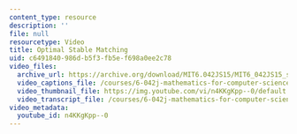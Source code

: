```yaml
---
content_type: resource
description: ''
file: null
resourcetype: Video
title: Optimal Stable Matching
uid: c6491840-986d-b5f3-fb5e-f698a0ee2c78
video_files:
  archive_url: https://archive.org/download/MIT6.042JS15/MIT6_042JS15_stableoptimal_ipod.mp4
  video_captions_file: /courses/6-042j-mathematics-for-computer-science-spring-2015/b1209d9a80d256028bd8adf74a8543b8_n4KKgKpp--0.vtt
  video_thumbnail_file: https://img.youtube.com/vi/n4KKgKpp--0/default.jpg
  video_transcript_file: /courses/6-042j-mathematics-for-computer-science-spring-2015/ece77a932faa919b76e7c2fe31e813af_n4KKgKpp--0.pdf
video_metadata:
  youtube_id: n4KKgKpp--0
---
```


